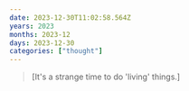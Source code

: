 ```yaml
---
date: 2023-12-30T11:02:58.564Z
years: 2023
months: 2023-12
days: 2023-12-30
categories: ["thought"]
---
```

> [It's a strange time to do 'living' things.]
